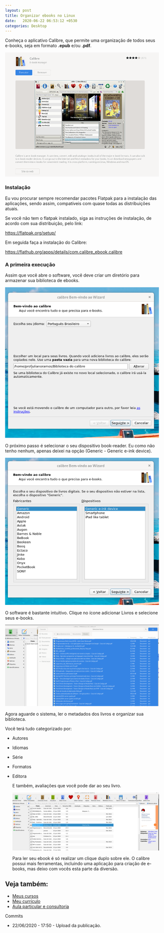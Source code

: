 ```yaml
---
layout: post
title: Organizar ebooks no Linux
date:   2020-06-22 06:53:12 +0530
categories: Desktop
---
```


Conheça o aplicativo Calibre, que permite uma organização de todos seus e-books, seja em formato **.epub** e/ou **.pdf**.

![calibre](/images/calibre.png)

### Instalação

Eu vou procurar sempre recomendar pacotes Flatpak para a instalação das aplicações, sendo assim, compatíveis com quase todas as distribuições atuais.

Se você não tem o flatpak instalado, siga as instruções de instalação, de acordo com sua distribuição, pelo link:

<https://flatpak.org/setup/>

Em seguida faça a instalação do Calibre:

<https://flathub.org/apps/details/com.calibre_ebook.calibre>


### A primeira execução
Assim que você abre o software, você deve criar um diretório para armazenar sua biblioteca de ebooks.

![calibre](/images/calibre2.png)

O próximo passo é selecionar o seu dispositivo book-reader. Eu como não tenho nenhum, apenas deixei na opção (Generic - Generic e-ink device).

![biblioteca calibre](/images/calibre3.png)

O software é bastante intuitivo. Clique no ícone adicionar Livros e selecione seus e-books.

![adicionando livros](/images/calibre4.png)

Agora aguarde o sistema, ler o metadados dos livros e organizar sua biblioteca. 

Você terá tudo categorizado por:

- Autores
- Idiomas
- Série
- Formatos
- Editora
  

  E também, avaliações que você pode dar ao seu livro. 

  ![Organização dos ebooks](/images/calibre5.png)

  Para ler seu ebook é só realizar um clique duplo sobre ele. O calibre possui mais ferramentas, incluindo uma aplicação para criação de e-books, mas deixo com vocês esta parte da diversão.


## Veja também:
- [Meus cursos](https://profjulianoramos.github.io/cursos/)
- [Meu currículo](https://profjulianoramos.github.io/curriculo/)
- [Aula particular e consultoria](https://profjulianoramos.github.io/consultoria/)


Commits
- 22/06/2020 - 17:50 - Upload da publicação.